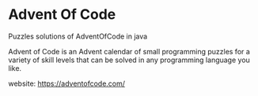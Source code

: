 # Advent Of Code

Puzzles solutions of AdventOfCode in java

Advent of Code is an Advent calendar of small programming puzzles for a variety of skill levels that can be solved in any programming language you like.

website: <a> https://adventofcode.com/ </a>
